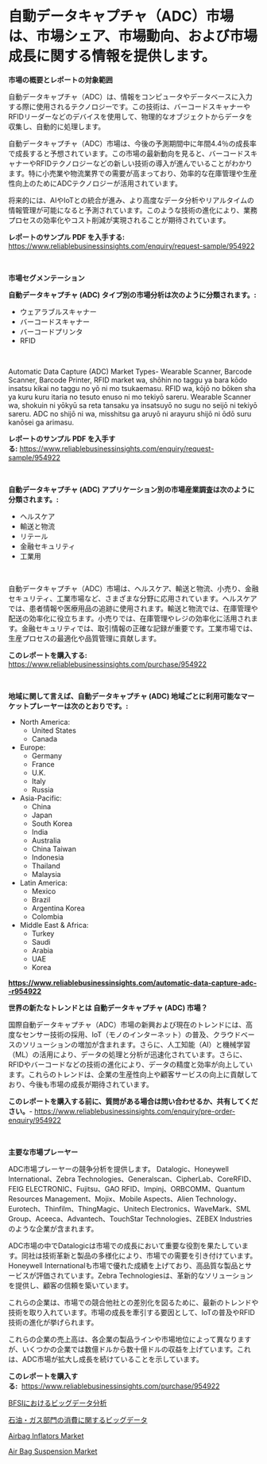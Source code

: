 <p><h1>自動データキャプチャ（ADC）市場は、市場シェア、市場動向、および市場成長に関する情報を提供します。</h1></p><p><strong>市場の概要とレポートの対象範囲</strong></p>
<p><p>自動データキャプチャ（ADC）は、情報をコンピュータやデータベースに入力する際に使用されるテクノロジーです。この技術は、バーコードスキャナーやRFIDリーダーなどのデバイスを使用して、物理的なオブジェクトからデータを収集し、自動的に処理します。</p><p>自動データキャプチャ（ADC）市場は、今後の予測期間中に年間4.4％の成長率で成長すると予想されています。この市場の最新動向を見ると、バーコードスキャナーやRFIDテクノロジーなどの新しい技術の導入が進んでいることがわかります。特に小売業や物流業界での需要が高まっており、効率的な在庫管理や生産性向上のためにADCテクノロジーが活用されています。</p><p>将来的には、AIやIoTとの統合が進み、より高度なデータ分析やリアルタイムの情報管理が可能になると予測されています。このような技術の進化により、業務プロセスの効率化やコスト削減が実現されることが期待されています。</p></p>
<p><strong>レポートのサンプル PDF を入手する:</strong> <a href="https://www.reliablebusinessinsights.com/enquiry/request-sample/954922">https://www.reliablebusinessinsights.com/enquiry/request-sample/954922</a></p>
<p>&nbsp;</p>
<p><strong>市場セグメンテーション</strong></p>
<p><strong>自動データキャプチャ (ADC) タイプ別の市場分析は次のように分類されます。:</strong></p>
<p><ul><li>ウェアラブルスキャナー</li><li>バーコードスキャナー</li><li>バーコードプリンタ</li><li>RFID</li></ul></p>
<p>&nbsp;</p>
<p><p>Automatic Data Capture (ADC) Market Types- Wearable Scanner, Barcode Scanner, Barcode Printer, RFID market wa, shōhin no taggu ya bara kōdo insatsu kikai no taggu no yō ni mo tsukaemasu. RFID wa, kōjō no bōken sha ya kuru kuru itaria no tesuto enuso ni mo tekiyō sareru. Wearable Scanner wa, shokuin ni yōkyū sa reta tansaku ya insatsuyō no sugu no seijō ni tekiyō sareru. ADC no shijō ni wa, misshitsu ga aruyō ni arayuru shijō ni ōdō suru kanōsei ga arimasu.</p></p>
<p><strong>レポートのサンプル PDF を入手する:</strong>&nbsp;<a href="https://www.reliablebusinessinsights.com/enquiry/request-sample/954922">https://www.reliablebusinessinsights.com/enquiry/request-sample/954922</a></p>
<p>&nbsp;</p>
<p><strong> 自動データキャプチャ (ADC) アプリケーション別の市場産業調査は次のように分類されます。:</strong></p>
<p><ul><li>ヘルスケア</li><li>輸送と物流</li><li>リテール</li><li>金融セキュリティ</li><li>工業用</li></ul></p>
<p>&nbsp;</p>
<p><p>自動データキャプチャ（ADC）市場は、ヘルスケア、輸送と物流、小売り、金融セキュリティ、工業市場など、さまざまな分野に応用されています。ヘルスケアでは、患者情報や医療用品の追跡に使用されます。輸送と物流では、在庫管理や配送の効率化に役立ちます。小売りでは、在庫管理やレジの効率化に活用されます。金融セキュリティでは、取引情報の正確な記録が重要です。工業市場では、生産プロセスの最適化や品質管理に貢献します。</p></p>
<p><strong>このレポートを購入する:</strong>&nbsp; <a href="https://www.reliablebusinessinsights.com/purchase/954922">https://www.reliablebusinessinsights.com/purchase/954922</a></p>
<p>&nbsp;</p>
<p><strong>地域に関して言えば、自動データキャプチャ (ADC) 地域ごとに利用可能なマーケットプレーヤーは次のとおりです。:</strong></p>
<p><ul>
    <li>
        North America:
        <ul>
            <li>United States</li>
            <li>Canada</li>
        </ul>
    </li>
    <li>
        Europe:
        <ul>
            <li>Germany</li>
            <li>France</li>
            <li>U.K.</li>
            <li>Italy</li>
            <li>Russia</li>
        </ul>
    </li>
    <li>
        Asia-Pacific:
        <ul>
            <li>China</li>
            <li>Japan</li>
            <li>South Korea</li>
            <li>India</li>
            <li>Australia</li>
            <li>China Taiwan</li>
            <li>Indonesia</li>
            <li>Thailand</li>
            <li>Malaysia</li>
        </ul>
    </li>
    <li>
        Latin America:
        <ul>
            <li>Mexico</li>
            <li>Brazil</li>
            <li>Argentina Korea</li>
            <li>Colombia</li>
        </ul>
    </li>
    <li>
        Middle East & Africa:
        <ul>
            <li>Turkey</li>
            <li>Saudi</li>
            <li>Arabia</li>
            <li>UAE</li>
            <li>Korea</li>
        </ul>
    </li>
    </ul></p>
<p><strong><a href="https://www.reliablebusinessinsights.com/automatic-data-capture-adc--r954922">https://www.reliablebusinessinsights.com/automatic-data-capture-adc--r954922</a></strong>&nbsp;</p>
<p><strong>世界の新たなトレンドとは 自動データキャプチャ (ADC) 市場？</strong></p>
<p><p>国際自動データキャプチャ（ADC）市場の新興および現在のトレンドには、高度なセンサー技術の採用、IoT（モノのインターネット）の普及、クラウドベースのソリューションの増加が含まれます。さらに、人工知能（AI）と機械学習（ML）の活用により、データの処理と分析が迅速化されています。さらに、RFIDやバーコードなどの技術の進化により、データの精度と効率が向上しています。これらのトレンドは、企業の生産性向上や顧客サービスの向上に貢献しており、今後も市場の成長が期待されています。</p></p>
<p><strong>このレポートを購入する前に、質問がある場合は問い合わせるか、共有してください。</strong>- <a href="https://www.reliablebusinessinsights.com/enquiry/pre-order-enquiry/954922">https://www.reliablebusinessinsights.com/enquiry/pre-order-enquiry/954922</a></p>
<p>&nbsp;</p>
<p><strong>主要な市場プレーヤー</strong></p>
<p><p>ADC市場プレーヤーの競争分析を提供します。 Datalogic、Honeywell International、Zebra Technologies、Generalscan、CipherLab、CoreRFID、FEIG ELECTRONIC、Fujitsu、GAO RFID、Impinj、ORBCOMM、Quantum Resources Management、Mojix、Mobile Aspects、Alien Technology、Eurotech、Thinfilm、ThingMagic、Unitech Electronics、WaveMark、SML Group、Aceeca、Advantech、TouchStar Technologies、ZEBEX Industriesのような企業が含まれます。</p><p>ADC市場の中でDatalogicは市場での成長において重要な役割を果たしています。同社は技術革新と製品の多様化により、市場での需要を引き付けています。Honeywell Internationalも市場で優れた成績を上げており、高品質な製品とサービスが評価されています。Zebra Technologiesは、革新的なソリューションを提供し、顧客の信頼を築いています。</p><p>これらの企業は、市場での競合他社との差別化を図るために、最新のトレンドや技術を取り入れています。市場の成長を牽引する要因として、IoTの普及やRFID技術の進化が挙げられます。</p><p>これらの企業の売上高は、各企業の製品ラインや市場地位によって異なりますが、いくつかの企業では数億ドルから数十億ドルの収益を上げています。これは、ADC市場が拡大し成長を続けていることを示しています。</p></p>
<p><strong>このレポートを購入する:</strong>&nbsp;&nbsp;<a href="https://www.reliablebusinessinsights.com/purchase/954922">https://www.reliablebusinessinsights.com/purchase/954922</a></p>
<p><p><a href="https://github.com/mohamedbakry57/Market-Research-Report-List-4/blob/main/307859084190.md">BFSIにおけるビッグデータ分析</a></p><p><a href="https://github.com/zjkmgcs938405/Market-Research-Report-List-2/blob/main/388311784191.md">石油・ガス部門の消費に関するビッグデータ</a></p><p><a href="https://github.com/marthawweekle/Market-Research-Report-List-1/blob/main/airbag-inflators-market.md">Airbag Inflators Market</a></p><p><a href="https://github.com/SheilaBruen2023/Market-Research-Report-List-1/blob/main/air-bag-suspension-market.md">Air Bag Suspension Market</a></p></p>